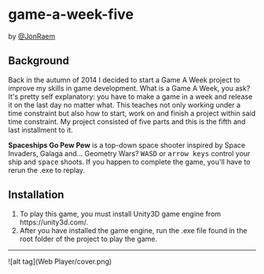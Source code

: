 # game-a-week-five
by [@JonRaem](https://twitter.com/JonRaem/)

<h2> Background </h2>
<p> Back in the autumn of 2014 I decided to start a Game A Week project to improve my skills in game development. What is a Game A Week, you ask? It's pretty self explanatory: you have to make a game in a week and release it on the last day no matter what. This teaches not only working under a time constraint but also how to start, work on and finish a project within said time constraint. My project consisted of five parts and this is the fifth and last installment to it. </p>
<p> <strong>Spaceships Go Pew Pew</strong> is a top-down space shooter inspired by Space Invaders, Galaga and... Geometry Wars? <kbd>WASD</kbd> or <kbd>arrow keys</kbd> control your ship and <kbd>space</kbd> shoots. If you happen to complete the game, you'll have to rerun the .exe to replay. </p>

<h2> Installation </h2>
<ol>
  <li> To play this game, you must install Unity3D game engine from https://unity3d.com/. </li>
  <li> After you have installed the game engine, run the .exe file found in the root folder of the project to play the game. </li>
</ol>

---

![alt tag](Web Player/cover.png)
